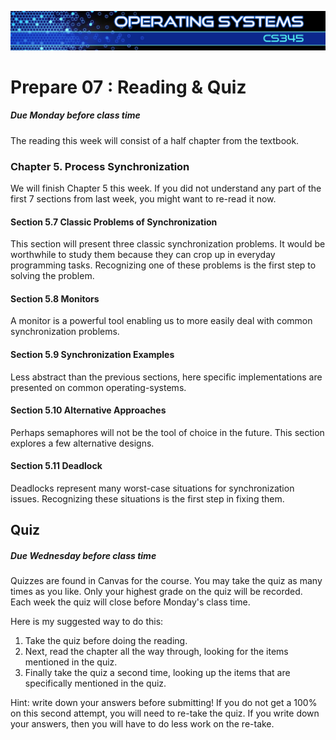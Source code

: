 ![](../images/banner.jpg)

# Prepare 07 : Reading & Quiz

##### Due Monday before class time

The reading this week will consist of a half chapter from the textbook.

### Chapter 5\. Process Synchronization

We will finish Chapter 5 this week. If you did not understand any part of the first 7 sections from last week, you might want to re-read it now.

#### Section 5.7 Classic Problems of Synchronization

This section will present three classic synchronization problems. It would be worthwhile to study them because they can crop up in everyday programming tasks. Recognizing one of these problems is the first step to solving the problem.

#### Section 5.8 Monitors

A monitor is a powerful tool enabling us to more easily deal with common synchronization problems.

#### Section 5.9 Synchronization Examples

Less abstract than the previous sections, here specific implementations are presented on common operating-systems.

#### Section 5.10 Alternative Approaches

Perhaps semaphores will not be the tool of choice in the future. This section explores a few alternative designs.

#### Section 5.11 Deadlock

Deadlocks represent many worst-case situations for synchronization issues. Recognizing these situations is the first step in fixing them.

## Quiz

##### Due Wednesday before class time

Quizzes are found in Canvas for the course. You may take the quiz as many times as you like. Only your highest grade on the quiz will be recorded.  Each week the quiz will close before Monday's class time.

Here is my suggested way to do this:

1.  Take the quiz before doing the reading.
2.  Next, read the chapter all the way through, looking for the items mentioned in the quiz.
3.  Finally take the quiz a second time, looking up the items that are specifically mentioned in the quiz.

Hint: write down your answers before submitting! If you do not get a 100% on this second attempt, you will need to re-take the quiz. If you write down your answers, then you will have to do less work on the re-take.
